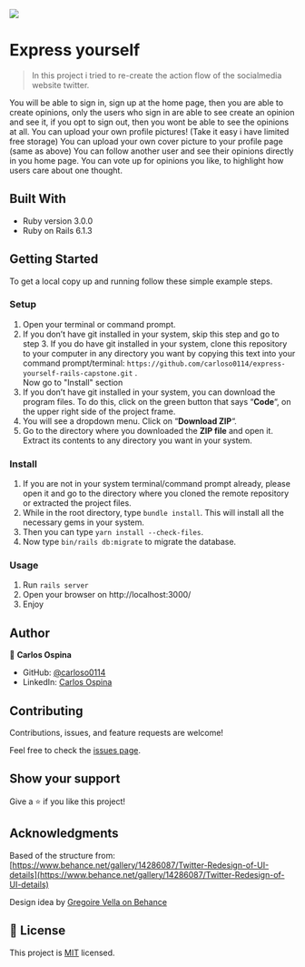 ![](https://img.shields.io/badge/Microverse-blueviolet)

# Express yourself

> In this project i tried to re-create the action flow of the socialmedia website twitter.

You will be able to sign in, sign up at the home page, then you are able to create opinions, only the users who sign in are able to see create an opinion and see it, if you opt to sign out, then you wont be able to see the opinions at all.
You can upload your own profile pictures! (Take it easy i have limited free storage)
You can upload your own cover picture to your profile page (same as above)
You can follow another user and see their opinions directly in you home page.
You can vote up for opinions you like, to highlight how users care about one thought.

## Built With
- Ruby version 3.0.0
- Ruby on Rails 6.1.3

## Getting Started
To get a local copy up and running follow these simple example steps.

### Setup
1. Open your terminal or command prompt.
2. If you don’t have git installed in your system, skip this step and go to step 3. If you do have git installed in your system, clone this repository to your computer in any directory you want by copying this text into your command prompt/terminal: `https://github.com/carloso0114/express-yourself-rails-capstone.git`  .
<br>Now go to "Install" section
3. If you don’t have git installed in your system, you can download the program files. To do this, click on the green button that says “**Code**“, on the upper right side of the project frame.
4. You will see a dropdown menu. Click on “**Download ZIP**“.
5. Go to the directory where you downloaded the **ZIP file** and open it. Extract its contents to any directory you want in your system.

### Install
1. If you are not in your system terminal/command prompt already, please open it and go to the directory where you cloned the remote repository or extracted the project files.
2. While in the root directory, type `bundle install`. This will install all the necessary gems in your system.
3. Then you can type <code>yarn install --check-files</code>.
4. Now type <code>bin/rails db:migrate</code> to migrate the database.
### Usage
1. Run <code>rails server</code>
2. Open your browser on http://localhost:3000/
2. Enjoy

## Author

👤 **Carlos Ospina**

- GitHub: [@carloso0114](https://github.com/carloso0114)
- LinkedIn: [Carlos Ospina](https://www.linkedin.com/in/carlosospina/)

## Contributing

Contributions, issues, and feature requests are welcome!

Feel free to check the [issues page](https://github.com/carloso0114/express-yourself-rails-capstone/issues).

## Show your support

Give a ⭐️ if you like this project!

## Acknowledgments

Based of the structure from: 
[https://www.behance.net/gallery/14286087/Twitter-Redesign-of-UI-details](https://www.behance.net/gallery/14286087/Twitter-Redesign-of-UI-details)

Design idea by [Gregoire Vella on Behance](https://www.behance.net/gregoirevella)

## 📝 License

This project is [MIT](https://github.com/carloso0114/express-yourself-rails-capstone/blob/development/LICENSE) licensed.
